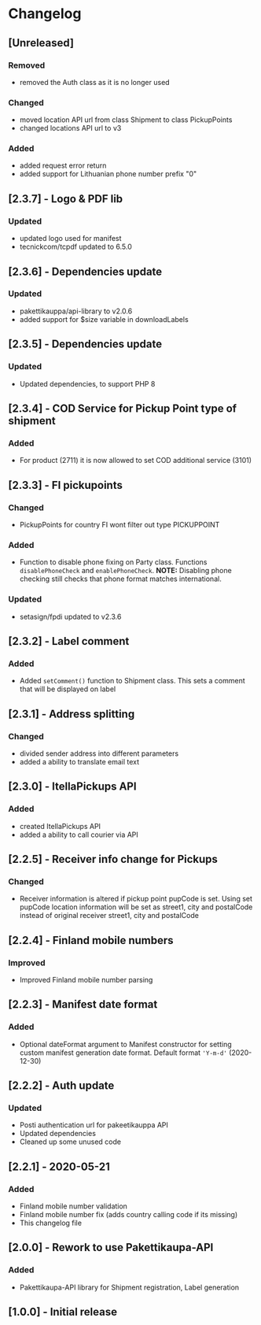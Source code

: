 # Changelog

## [Unreleased]
### Removed
- removed the Auth class as it is no longer used

### Changed
- moved location API url from class Shipment to class PickupPoints
- changed locations API url to v3

### Added
- added request error return
- added support for Lithuanian phone number prefix "0"

## [2.3.7] - Logo & PDF lib
### Updated
- updated logo used for manifest
- tecnickcom/tcpdf updated to 6.5.0

## [2.3.6] - Dependencies update
### Updated
- pakettikauppa/api-library to v2.0.6
- added support for $size variable in downloadLabels

## [2.3.5] - Dependencies update
### Updated
- Updated dependencies, to support PHP 8

## [2.3.4] - COD Service for Pickup Point type of shipment
### Added
- For product (2711) it is now allowed to set COD additional service (3101)

## [2.3.3] - FI pickupoints
### Changed
- PickupPoints for country FI wont filter out type PICKUPPOINT

### Added
- Function to disable phone fixing on Party class. Functions `disablePhoneCheck` and `enablePhoneCheck`.
**NOTE:** Disabling phone checking still checks that phone format matches international.

### Updated
- setasign/fpdi updated to v2.3.6

## [2.3.2] - Label comment
### Added
- Added `setComment()` function to Shipment class. This sets a comment that will be displayed on label

## [2.3.1] - Address splitting
### Changed
- divided sender address into different parameters
- added a ability to translate email text

## [2.3.0] - ItellaPickups API
### Added
- created ItellaPickups API
- added a ability to call courier via API

## [2.2.5] - Receiver info change for Pickups
### Changed
- Receiver information is altered if pickup point pupCode is set. Using set pupCode location information will be set as street1, city and postalCode instead of original receiver street1, city and postalCode

## [2.2.4] - Finland mobile numbers
### Improved
- Improved Finland mobile number parsing

## [2.2.3] - Manifest date format
### Added
- Optional dateFormat argument to Manifest constructor for setting custom manifest generation date format. Default format `'Y-m-d'` (2020-12-30)

## [2.2.2] - Auth update
### Updated
- Posti authentication url for pakeetikauppa API
- Updated dependencies
- Cleaned up some unused code

## [2.2.1] - 2020-05-21
### Added
- Finland mobile number validation
- Finland mobile number fix (adds country calling code if its missing)
- This changelog file

## [2.0.0] - Rework to use Pakettikaupa-API
### Added
- Pakettikaupa-API library for Shipment registration, Label generation

## [1.0.0] - Initial release